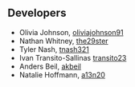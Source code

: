 ## Developers

* Olivia Johnson, [oliviajohnson91](https://github.com/oliviajohnson91)
* Nathan Whitney, [the29ster](https://github.com/the29ster)
* Tyler Nash, [tnash321](https://github.com/tnash321)
* Ivan Transito-Sallinas [transito23](https://github.com/transito23)
* Anders Beil, [akbeil](https://github.com/akbeil)
* Natalie Hoffmann, [a13n20](https://github.com/a13n20)
